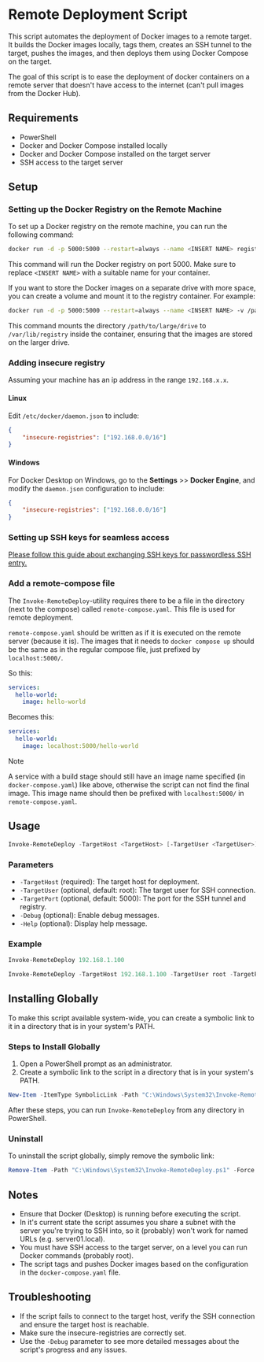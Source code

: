 # Remote Deployment Script

This script automates the deployment of Docker images to a remote target. It builds the Docker images locally, tags them, creates an SSH tunnel to the target, pushes the images, and then deploys them using Docker Compose on the target.

The goal of this script is to ease the deployment of docker containers on a remote server that doesn't have access to the internet (can't pull images from the Docker Hub).

## Requirements

- PowerShell
- Docker and Docker Compose installed locally
- Docker and Docker Compose installed on the target server
- SSH access to the target server

## Setup

### Setting up the Docker Registry on the Remote Machine

To set up a Docker registry on the remote machine, you can run the following command:

```bash
docker run -d -p 5000:5000 --restart=always --name <INSERT NAME> registry:2
```

This command will run the Docker registry on port 5000. Make sure to replace `<INSERT NAME>` with a suitable name for your container.

If you want to store the Docker images on a separate drive with more space, you can create a volume and mount it to the registry container. For example:

```bash
docker run -d -p 5000:5000 --restart=always --name <INSERT NAME> -v /path/to/large/drive:/var/lib/registry registry:2
```

This command mounts the directory `/path/to/large/drive` to `/var/lib/registry` inside the container, ensuring that the images are stored on the larger drive.

### Adding insecure registry

Assuming your machine has an ip address in the range `192.168.x.x`.

#### Linux
Edit `/etc/docker/daemon.json` to include:
```json
{
    "insecure-registries": ["192.168.0.0/16"]
}
```
#### Windows
For Docker Desktop on Windows, go to the **Settings** >> **Docker Engine**, and modify the `daemon.json` configuration to include:
```json
{
    "insecure-registries": ["192.168.0.0/16"]
}
```

### Setting up SSH keys for seamless access

[Please follow this guide about exchanging SSH keys for passwordless SSH entry.](https://www.digitalocean.com/community/tutorials/how-to-configure-ssh-key-based-authentication-on-a-linux-server)

### Add a remote-compose file

The `Invoke-RemoteDeploy`-utility requires there to be a file in the directory (next to the compose) called `remote-compose.yaml`. This file is used for remote deployment.

`remote-compose.yaml` should be written as if it is executed on the remote server (because it is). The images that it needs to `docker compose up` should be the same as in the regular compose file, just prefixed by `localhost:5000/`. 

So this:

```yaml
services:
  hello-world:
    image: hello-world
```

Becomes this:

```yaml
services:
  hello-world:
    image: localhost:5000/hello-world
```

> [!NOTE]
> A service with a build stage should still have an image name specified (in  `docker-compose.yaml`) like above, otherwise the script can not find the final image. This image name should then be prefixed with `localhost:5000/` in `remote-compose.yaml`.

## Usage

```powershell
Invoke-RemoteDeploy -TargetHost <TargetHost> [-TargetUser <TargetUser>] [-TargetPort <TargetPort>] [-Debug] [-Help]
```

### Parameters

- `-TargetHost` (required): The target host for deployment.
- `-TargetUser` (optional, default: root): The target user for SSH connection.
- `-TargetPort` (optional, default: 5000): The port for the SSH tunnel and registry.
- `-Debug` (optional): Enable debug messages.
- `-Help` (optional): Display help message.

### Example

```powershell
Invoke-RemoteDeploy 192.168.1.100
```

```powershell
Invoke-RemoteDeploy -TargetHost 192.168.1.100 -TargetUser root -TargetPort 5000 -Debug
```

## Installing Globally

To make this script available system-wide, you can create a symbolic link to it in a directory that is in your system's PATH.

### Steps to Install Globally

1. Open a PowerShell prompt as an administrator.
2. Create a symbolic link to the script in a directory that is in your system's PATH.

```powershell
New-Item -ItemType SymbolicLink -Path "C:\Windows\System32\Invoke-RemoteDeploy.ps1" -Target ".\Invoke-RemoteDeploy.ps1"
```

After these steps, you can run `Invoke-RemoteDeploy` from any directory in PowerShell.

### Uninstall
To uninstall the script globally, simply remove the symbolic link:

```powershell
Remove-Item -Path "C:\Windows\System32\Invoke-RemoteDeploy.ps1" -Force
```

## Notes

- Ensure that Docker (Desktop) is running before executing the script.
- In it's current state the script assumes you share a subnet with the server you're trying to SSH into, so it (probably) won't work for named URLs (e.g. server01.local).
- You must have SSH access to the target server, on a level you can run Docker commands (probably root).
- The script tags and pushes Docker images based on the configuration in the `docker-compose.yaml` file.

## Troubleshooting

- If the script fails to connect to the target host, verify the SSH connection and ensure the target host is reachable.
- Make sure the insecure-registries are correctly set.
- Use the `-Debug` parameter to see more detailed messages about the script's progress and any issues.
